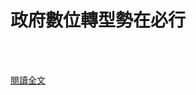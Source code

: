 # 政府數位轉型勢在必行

<!--more-->
<!--416-->
<br><br/>


[閱讀全文](https://www.exam.gov.tw/NHRF/News_EpaperContent.aspx?n=3778&s=43128&type=90F64A99047355A7)


